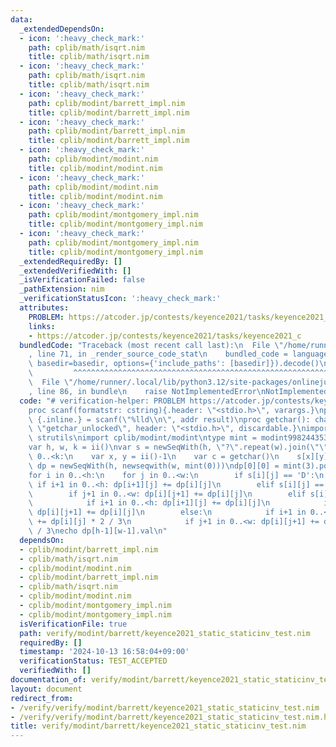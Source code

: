 ```yaml
---
data:
  _extendedDependsOn:
  - icon: ':heavy_check_mark:'
    path: cplib/math/isqrt.nim
    title: cplib/math/isqrt.nim
  - icon: ':heavy_check_mark:'
    path: cplib/math/isqrt.nim
    title: cplib/math/isqrt.nim
  - icon: ':heavy_check_mark:'
    path: cplib/modint/barrett_impl.nim
    title: cplib/modint/barrett_impl.nim
  - icon: ':heavy_check_mark:'
    path: cplib/modint/barrett_impl.nim
    title: cplib/modint/barrett_impl.nim
  - icon: ':heavy_check_mark:'
    path: cplib/modint/modint.nim
    title: cplib/modint/modint.nim
  - icon: ':heavy_check_mark:'
    path: cplib/modint/modint.nim
    title: cplib/modint/modint.nim
  - icon: ':heavy_check_mark:'
    path: cplib/modint/montgomery_impl.nim
    title: cplib/modint/montgomery_impl.nim
  - icon: ':heavy_check_mark:'
    path: cplib/modint/montgomery_impl.nim
    title: cplib/modint/montgomery_impl.nim
  _extendedRequiredBy: []
  _extendedVerifiedWith: []
  _isVerificationFailed: false
  _pathExtension: nim
  _verificationStatusIcon: ':heavy_check_mark:'
  attributes:
    PROBLEM: https://atcoder.jp/contests/keyence2021/tasks/keyence2021_c
    links:
    - https://atcoder.jp/contests/keyence2021/tasks/keyence2021_c
  bundledCode: "Traceback (most recent call last):\n  File \"/home/runner/.local/lib/python3.12/site-packages/onlinejudge_verify/documentation/build.py\"\
    , line 71, in _render_source_code_stat\n    bundled_code = language.bundle(stat.path,\
    \ basedir=basedir, options={'include_paths': [basedir]}).decode()\n          \
    \         ^^^^^^^^^^^^^^^^^^^^^^^^^^^^^^^^^^^^^^^^^^^^^^^^^^^^^^^^^^^^^^^^^^^^^^^^^^^^^^^^^\n\
    \  File \"/home/runner/.local/lib/python3.12/site-packages/onlinejudge_verify/languages/nim.py\"\
    , line 86, in bundle\n    raise NotImplementedError\nNotImplementedError\n"
  code: "# verification-helper: PROBLEM https://atcoder.jp/contests/keyence2021/tasks/keyence2021_c\n\
    proc scanf(formatstr: cstring){.header: \"<stdio.h>\", varargs.}\nproc ii(): int\
    \ {.inline.} = scanf(\"%lld\\n\", addr result)\nproc getchar(): char {.importc:\
    \ \"getchar_unlocked\", header: \"<stdio.h>\", discardable.}\nimport sequtils,\
    \ strutils\nimport cplib/modint/modint\ntype mint = modint998244353_barrett\n\n\
    var h, w, k = ii()\nvar s = newSeqWith(h, \"?\".repeat(w).join(\"\"))\nfor i in\
    \ 0..<k:\n    var x, y = ii()-1\n    var c = getchar()\n    s[x][y] = c\n\nvar\
    \ dp = newSeqWith(h, newseqwith(w, mint(0)))\ndp[0][0] = mint(3).pow(h*w - k)\n\
    for i in 0..<h:\n    for j in 0..<w:\n        if s[i][j] == 'D':\n           \
    \ if i+1 in 0..<h: dp[i+1][j] += dp[i][j]\n        elif s[i][j] == 'R':\n    \
    \        if j+1 in 0..<w: dp[i][j+1] += dp[i][j]\n        elif s[i][j] == 'X':\n\
    \            if i+1 in 0..<h: dp[i+1][j] += dp[i][j]\n            if j+1 in 0..<w:\
    \ dp[i][j+1] += dp[i][j]\n        else:\n            if i+1 in 0..<h: dp[i+1][j]\
    \ += dp[i][j] * 2 / 3\n            if j+1 in 0..<w: dp[i][j+1] += dp[i][j] * 2\
    \ / 3\necho dp[h-1][w-1].val\n"
  dependsOn:
  - cplib/modint/barrett_impl.nim
  - cplib/math/isqrt.nim
  - cplib/modint/modint.nim
  - cplib/modint/barrett_impl.nim
  - cplib/math/isqrt.nim
  - cplib/modint/modint.nim
  - cplib/modint/montgomery_impl.nim
  - cplib/modint/montgomery_impl.nim
  isVerificationFile: true
  path: verify/modint/barrett/keyence2021_static_staticinv_test.nim
  requiredBy: []
  timestamp: '2024-10-13 16:58:04+09:00'
  verificationStatus: TEST_ACCEPTED
  verifiedWith: []
documentation_of: verify/modint/barrett/keyence2021_static_staticinv_test.nim
layout: document
redirect_from:
- /verify/verify/modint/barrett/keyence2021_static_staticinv_test.nim
- /verify/verify/modint/barrett/keyence2021_static_staticinv_test.nim.html
title: verify/modint/barrett/keyence2021_static_staticinv_test.nim
---
```

